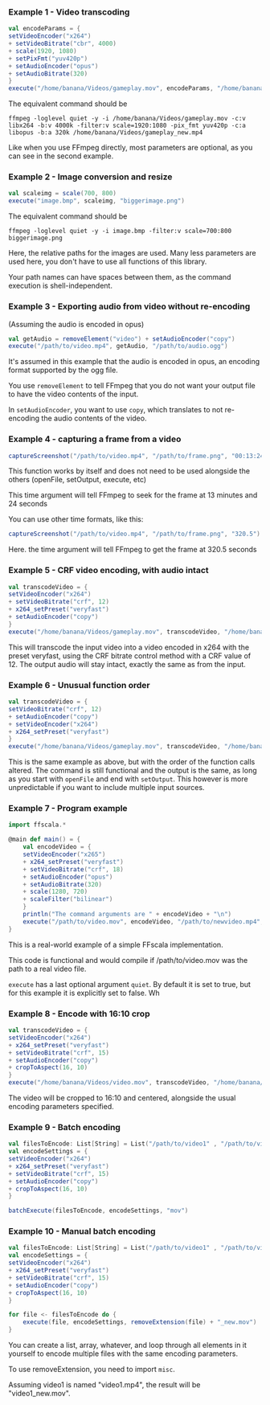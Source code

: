 ### Example 1 - Video transcoding
```scala
val encodeParams = {
setVideoEncoder("x264")
+ setVideoBitrate("cbr", 4000)
+ scale(1920, 1080)
+ setPixFmt("yuv420p")
+ setAudioEncoder("opus")
+ setAudioBitrate(320)
}
execute("/home/banana/Videos/gameplay.mov", encodeParams, "/home/banana/Videos/gameplay.mp4")
```

The equivalent command should be
```
ffmpeg -loglevel quiet -y -i /home/banana/Videos/gameplay.mov -c:v libx264 -b:v 4000k -filter:v scale=1920:1080 -pix_fmt yuv420p -c:a libopus -b:a 320k /home/banana/Videos/gameplay_new.mp4
```
Like when you use FFmpeg directly, most parameters are optional, as you can see in the second example.

### Example 2 - Image conversion and resize
```scala
val scaleimg = scale(700, 800)
execute("image.bmp", scaleimg, "biggerimage.png")
```
The equivalent command should be
```
ffmpeg -loglevel quiet -y -i image.bmp -filter:v scale=700:800 biggerimage.png
```
Here, the relative paths for the images are used. Many less parameters are used here, you don't have to use all functions of this library.

Your path names can have spaces between them, as the command execution is shell-independent.

### Example 3 - Exporting audio from video without re-encoding
(Assuming the audio is encoded in opus)

```scala
val getAudio = removeElement("video") + setAudioEncoder("copy")
execute("/path/to/video.mp4", getAudio, "/path/to/audio.ogg")
```

It's assumed in this example that the audio is encoded in opus, an encoding format supported by the ogg file.

You use ```removeElement``` to tell FFmpeg that you do not want your output file to have the video contents of the input.

In ```setAudioEncoder```, you want to use ```copy```, which translates to not re-encoding the audio contents of the video.

### Example 4 - capturing a frame from a video

```scala
captureScreenshot("/path/to/video.mp4", "/path/to/frame.png", "00:13:24")
```

This function works by itself and does not need to be used alongside the others (openFile, setOutput, execute, etc)

This time argument will tell FFmpeg to seek for the frame at 13 minutes and 24 seconds

You can use other time formats, like this:

```scala
captureScreenshot("/path/to/video.mp4", "/path/to/frame.png", "320.5")
```

Here. the time argument will tell FFmpeg to get the frame at 320.5 seconds

### Example 5 - CRF video encoding, with audio intact
```scala
val transcodeVideo = {
setVideoEncoder("x264")
+ setVideoBitrate("crf", 12)
+ x264_setPreset("veryfast")
+ setAudioEncoder("copy")
}
execute("/home/banana/Videos/gameplay.mov", transcodeVideo, "/home/banana/Videos/gameplay_new.mp4")
```

This will transcode the input video into a video encoded in x264 with the preset veryfast, using the CRF bitrate control method with a CRF value of 12. The output audio will stay intact, exactly the same as from the input.

### Example 6 - Unusual function order
```scala
val transcodeVideo = {
setVideoBitrate("crf", 12)
+ setAudioEncoder("copy")
+ setVideoEncoder("x264")
+ x264_setPreset("veryfast")
}
execute("/home/banana/Videos/gameplay.mov", transcodeVideo, "/home/banana/Videos/gameplay_new.mp4")
```

This is the same example as above, but with the order of the function calls altered. The command is still functional and the output is the same, as long as you start with ```openFile``` and end with ```setOutput```. This however is more unpredictable if you want to include multiple input sources.


### Example 7 - Program example

```scala
import ffscala.*

@main def main() = {
    val encodeVideo = {
    setVideoEncoder("x265")
    + x264_setPreset("veryfast")
    + setVideoBitrate("crf", 18)
    + setAudioEncoder("opus")
    + setAudioBitrate(320)
    + scale(1280, 720)
    + scaleFilter("bilinear")
    }
    println("The command arguments are " + encodeVideo + "\n")
    execute("/path/to/video.mov", encodeVideo, "/path/to/newvideo.mp4", false)
}

```

This is a real-world example of a simple FFscala implementation.

This code is functional and would compile if /path/to/video.mov was the path to a real video file.

```execute``` has a last optional argument ```quiet```. By default it is set to true, but for this example it is explicitly set to false. Wh


### Example 8 - Encode with 16:10 crop
```scala
val transcodeVideo = {
setVideoEncoder("x264")
+ x264_setPreset("veryfast")
+ setVideoBitrate("crf", 15)
+ setAudioEncoder("copy")
+ cropToAspect(16, 10)
}
execute("/home/banana/Videos/video.mov", transcodeVideo, "/home/banana/Videos/video_new.mp4")
```
The video will be cropped to 16:10 and centered, alongside the usual encoding parameters specified.

### Example 9 - Batch encoding
```scala
val filesToEncode: List[String] = List("/path/to/video1" , "/path/to/video2", "/path/to/video3")
val encodeSettings = {
setVideoEncoder("x264")
+ x264_setPreset("veryfast")
+ setVideoBitrate("crf", 15)
+ setAudioEncoder("copy")
+ cropToAspect(16, 10)
}

batchExecute(filesToEncode, encodeSettings, "mov")
```


### Example 10 - Manual batch encoding
```scala
val filesToEncode: List[String] = List("/path/to/video1" , "/path/to/video2", "/path/to/video3")
val encodeSettings = {
setVideoEncoder("x264")
+ x264_setPreset("veryfast")
+ setVideoBitrate("crf", 15)
+ setAudioEncoder("copy")
+ cropToAspect(16, 10)
}

for file <- filesToEncode do {
    execute(file, encodeSettings, removeExtension(file) + "_new.mov")
}
```
You can create a list, array, whatever, and loop through all elements in it yourself to encode multiple files with the same encoding parameters.

To use removeExtension, you need to import ```misc```.

Assuming video1 is named "video1.mp4", the result will be "video1_new.mov".
